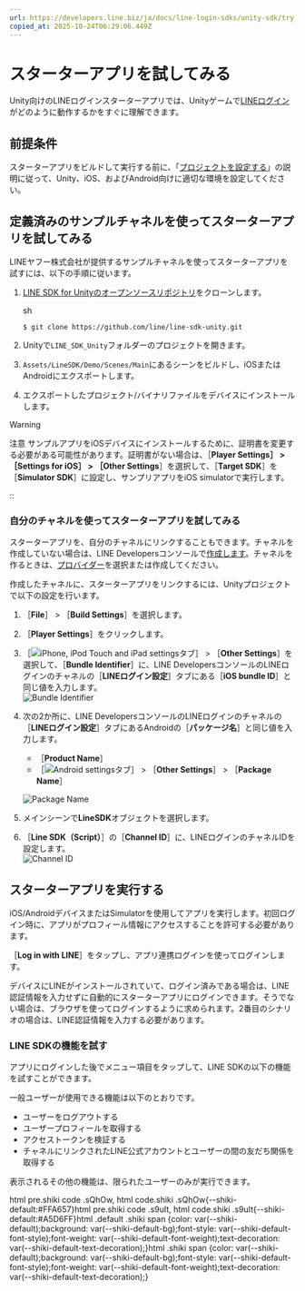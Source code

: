 ```yaml
---
url: https://developers.line.biz/ja/docs/line-login-sdks/unity-sdk/try-line-login/
copied_at: 2025-10-24T06:29:06.449Z
---
```

# スターターアプリを試してみる

Unity向けのLINEログインスターターアプリでは、Unityゲームで[LINEログイン](https://developers.line.biz/ja/docs/line-login/overview/)がどのように動作するかをすぐに理解できます。

## 前提条件

スターターアプリをビルドして実行する前に、「[プロジェクトを設定する](https://developers.line.biz/ja/docs/line-login-sdks/unity-sdk/project-setup/)」の説明に従って、Unity、iOS、およびAndroid向けに適切な環境を設定してください。

## 定義済みのサンプルチャネルを使ってスターターアプリを試してみる

LINEヤフー株式会社が提供するサンプルチャネルを使ってスターターアプリを試すには、以下の手順に従います。

1.  [LINE SDK for Unityのオープンソースリポジトリ](https://github.com/line/line-sdk-unity)をクローンします。
    
    sh
    
    `$ git clone https://github.com/line/line-sdk-unity.git`
    
2.  Unityで`LINE_SDK_Unity`フォルダーのプロジェクトを開きます。
3.  `Assets/LineSDK/Demo/Scenes/Main`にあるシーンをビルドし、iOSまたはAndroidにエクスポートします。
4.  エクスポートしたプロジェクト/バイナリファイルをデバイスにインストールします。

> [!WARNING]
> 注意
> サンプルアプリをiOSデバイスにインストールするために、証明書を変更する必要がある可能性があります。証明書がない場合は、［**Player Settings］ > ［Settings for iOS］ > ［Other Settings**］を選択して、［**Target SDK**］を［**Simulator SDK**］に設定し、サンプリアプリをiOS simulatorで実行します。
> 
> ::
> 
> ### 自分のチャネルを使ってスターターアプリを試してみる
> 
> スターターアプリを、自分のチャネルにリンクすることもできます。チャネルを作成していない場合は、LINE Developersコンソールで[作成します](https://developers.line.biz/console/register/line-login/channel/)。チャネルを作るときは、[プロバイダー](https://developers.line.biz/ja/glossary/#provider)を選択または作成してください。
> 
> 作成したチャネルに、スターターアプリをリンクするには、Unityプロジェクトで以下の設定を行います。
> 
> 1.  ［**File**］ > ［**Build Settings**］を選択します。
> 2.  ［**Player Settings**］をクリックします。
> 3.  ［![iPhone, iPod Touch and iPad settingsタブ](https://developers.line.biz/media/unity-sdk/ios-settings-tab.png)］ > ［**Other Settings**］を選択して、［**Bundle Identifier**］に、LINE DevelopersコンソールのLINEログインのチャネルの［**LINEログイン設定**］タブにある［**iOS bundle ID**］と同じ値を入力します。  
>     ![Bundle Identifier](https://developers.line.biz/media/unity-sdk/bundle-identifier-settings.png)
> 4.  次の2か所に、LINE DevelopersコンソールのLINEログインのチャネルの［**LINEログイン設定**］タブにあるAndroidの［**パッケージ名**］と同じ値を入力します。
>     
>     *   ［**Product Name**］
>     *   ［![Android settingsタブ](https://developers.line.biz/media/unity-sdk/android-settings-tab.png)］ > ［**Other Settings**］ > ［**Package Name**］
>     
>       
>     ![Package Name](https://developers.line.biz/media/unity-sdk/package-name-settings.png)
> 5.  メインシーンで**LineSDK**オブジェクトを選択します。
> 6.  ［**Line SDK（Script）**］の［**Channel ID**］に、LINEログインのチャネルIDを設定します。  
>     ![Channel ID](https://developers.line.biz/media/unity-sdk/channel-id-settings.png)
> 
> ## スターターアプリを実行する
> 
> iOS/AndroidデバイスまたはSimulatorを使用してアプリを実行します。初回ログイン時に、アプリがプロフィール情報にアクセスすることを許可する必要があります。
> 
> ［**Log in with LINE**］をタップし、アプリ連携ログインを使ってログインします。
> 
> デバイスにLINEがインストールされていて、ログイン済みである場合は、LINE認証情報を入力せずに自動的にスターターアプリにログインできます。そうでない場合は、ブラウザを使ってログインするように求められます。2番目のシナリオの場合は、LINE認証情報を入力する必要があります。
> 
> ### LINE SDKの機能を試す
> 
> アプリにログインした後でメニュー項目をタップして、LINE SDKの以下の機能を試すことができます。
> 
> 一般ユーザーが使用できる機能は以下のとおりです。
> 
> *   ユーザーをログアウトする
> *   ユーザープロフィールを取得する
> *   アクセストークンを検証する
> *   チャネルにリンクされたLINE公式アカウントとユーザーの間の友だち関係を取得する
> 
> 表示されるその他の機能は、限られたユーザーのみが実行できます。

html pre.shiki code .sQhOw, html code.shiki .sQhOw{--shiki-default:#FFA657}html pre.shiki code .s9uIt, html code.shiki .s9uIt{--shiki-default:#A5D6FF}html .default .shiki span {color: var(--shiki-default);background: var(--shiki-default-bg);font-style: var(--shiki-default-font-style);font-weight: var(--shiki-default-font-weight);text-decoration: var(--shiki-default-text-decoration);}html .shiki span {color: var(--shiki-default);background: var(--shiki-default-bg);font-style: var(--shiki-default-font-style);font-weight: var(--shiki-default-font-weight);text-decoration: var(--shiki-default-text-decoration);}